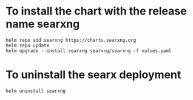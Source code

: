 # To install the chart with the release name searxng

```shell
helm repo add searxng https://charts.searxng.org
helm repo update
helm upgrade --install searxng searxng/searxng -f values.yaml
```

# To uninstall the searx deployment

```shell
helm uninstall searxng
```
